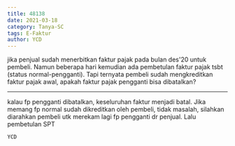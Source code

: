 ```yaml
---
title: 48138
date: 2021-03-18
category: Tanya-SC
tags: E-Faktur
author: YCD
---
```


jika penjual sudah menerbitkan faktur pajak pada bulan des'20 untuk pembeli. Namun beberapa hari kemudian ada pembetulan faktur pajak tsbt (status normal-pengganti). Tapi ternyata pembeli sudah mengkreditkan faktur pajak awal, apakah faktur pajak pengganti bisa dibatalkan?

---

kalau fp pengganti dibatalkan, keseluruhan faktur menjadi batal. Jika memang fp normal sudah dikreditkan oleh pembeli, tidak masalah, silahkan diarahkan pembeli utk merekam lagi fp pengganti dr penjual. Lalu pembetulan SPT

`YCD`
